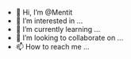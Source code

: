 - 👋 Hi, I’m @Mentit
- 👀 I’m interested in ...
- 🌱 I’m currently learning ...
- 💞️ I’m looking to collaborate on ...
- 📫 How to reach me ...

<!---
Mentit/Mentit is a ✨ special ✨ repository because its `README.md` (this file) appears on your GitHub profile.
You can click the Preview link to take a look at your changes.
--->
